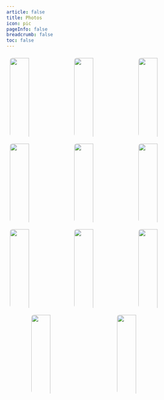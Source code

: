 ```yaml
---
article: false
title: Photos
icon: pic
pageInfo: false
breadcrumb: false
toc: false
---
```



<div class="image-preview">



  <img src="/photos/001.png" />
  <img src="/photos/002.png" />
  <img src="/photos/003.png" />
  <img src="/photos/004.png" />
  <img src="/photos/005.png" />
  <img src="/photos/006.png" />
  <img src="/photos/007.png" />
  <img src="/photos/008.png" />
  <img src="/photos/009.png" />
  <img src="/photos/010.png" />
  <img src="/photos/011.png" />


</div>
                                                                                            


<!-- markdownlint-disable -->



<style>

.page-title{
            max-width: 1024px !important;
}

    .theme-hope-content {
        max-width: 1024px !important;
    }

  .image-preview , .image-preview > figure {
    display: flex;
    justify-content: space-evenly;
    align-items: center;
    flex-wrap: wrap;
    
  }

  .image-preview > img, .image-preview > figure > img {
     box-sizing: border-box;
     width: 33.3% !important;
     padding: 9px;
     border-radius: 16px;
    height: 14rem;
    object-fit: cover;
  }

  @media (max-width: 719px){
    .image-preview > img {
      width: 50% !important;
    }
  }

  @media (max-width: 419px){
    .image-preview > img {
      width: 100% !important;
          height: 13rem;

    }
  }
</style>

<!-- markdownlint-restore -->